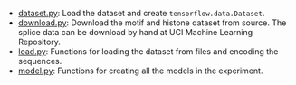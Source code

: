 - [dataset.py](https://github.com/solislemuslab/dna-nn-theory/blob/master/cnn/dna_nn/dataset.py): Load the dataset and create `tensorflow.data.Dataset`.
- [download.py](https://github.com/solislemuslab/dna-nn-theory/blob/master/cnn/dna_nn/download.py): Download the motif and histone dataset from source. The splice data can be download by hand at UCI Machine Learning Repository.
- [load.py](https://github.com/solislemuslab/dna-nn-theory/blob/master/cnn/dna_nn/load.py): Functions for loading the dataset from files and encoding the sequences.
- [model.py](https://github.com/solislemuslab/dna-nn-theory/blob/master/cnn/dna_nn/model.py): Functions for creating all the models in the experiment.
